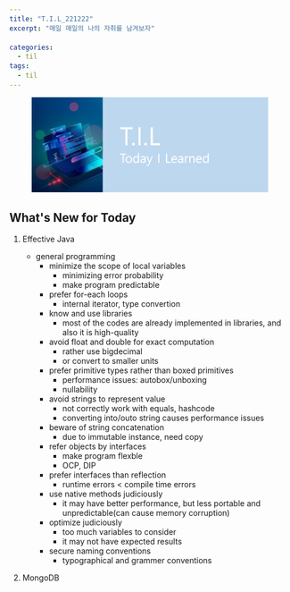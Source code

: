 ```yaml
---
title: "T.I.L_221222"
excerpt: "매일 매일의 나의 자취를 남겨보자"

categories:
  - til
tags:
  - til
---
```

<figure>
    <img src="/assets/images/til_image.png">
</figure>

## What's New for Today   
1. Effective Java
    - general programming
        - minimize the scope of local variables
            - minimizing error probability
            - make program predictable
        - prefer for-each loops
            - internal iterator, type convertion
        - know and use libraries
            - most of the codes are already implemented in libraries, and also it is high-quality
        - avoid float and double for exact computation
            - rather use bigdecimal
            - or convert to smaller units
        - prefer primitive types rather than boxed primitives 
            - performance issues: autobox/unboxing
            - nullability
        - avoid strings to represent value
            - not correctly work with equals, hashcode
            - converting into/outo string causes performance issues
        - beware of string concatenation
            - due to immutable instance, need copy 
        - refer objects by interfaces
            - make program flexble
            - OCP, DIP
        - prefer interfaces than reflection
            - runtime errors < compile time errors
        - use native methods judiciously
            - it may have better performance, but less portable and unpredictable(can cause memory corruption)
        - optimize judiciously
            - too much variables to consider
            - it may not have expected results
        - secure naming conventions
            - typographical and grammer conventions
    

2. MongoDB
        
    